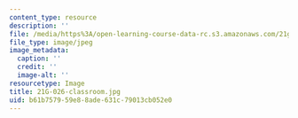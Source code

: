 ```yaml
---
content_type: resource
description: ''
file: /media/https%3A/open-learning-course-data-rc.s3.amazonaws.com/21g-026-global-africa-creative-cultures-spring-2018/b61b757959e88ade631c79013cb052e0_21G-026-classroom.jpg
file_type: image/jpeg
image_metadata:
  caption: ''
  credit: ''
  image-alt: ''
resourcetype: Image
title: 21G-026-classroom.jpg
uid: b61b7579-59e8-8ade-631c-79013cb052e0
---
```

